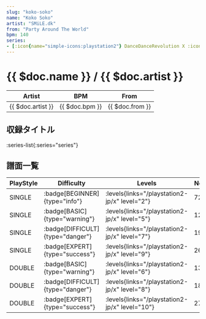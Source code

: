 ```yaml
---
slug: "koko-soko"
name: "Koko Soko"
artist: "SMiLE.dk"
from: "Party Around The World"
bpm: 140
series:
- [:icon{name="simple-icons:playstation2"} DanceDanceRevolution X :icon{name="flag:jp-4x3"}](/playstation2-jp/x)
---
```


# {{ $doc.name }} / {{ $doc.artist }}

|Artist|BPM|From|
|------|---|----|
|{{ $doc.artist }}|{{ $doc.bpm }}|{{ $doc.from }}|

## 収録タイトル

:series-list{:series="series"}

## 譜面一覧

|PlayStyle|Difficulty|Levels|Notes|Movie|
|---------|----------|------|-----|-----|
|SINGLE| :badge[BEGINNER]{type="info"}| :levels{links="/playstation2-jp/x" level="2"}|72/0||
|SINGLE| :badge[BASIC]{type="warning"}| :levels{links="/playstation2-jp/x" level="5"}|123/2||
|SINGLE| :badge[DIFFICULT]{type="danger"}| :levels{links="/playstation2-jp/x" level="7"}|191/5||
|SINGLE| :badge[EXPERT]{type="success"}| :levels{links="/playstation2-jp/x" level="9"}|268/5||
|DOUBLE| :badge[BASIC]{type="warning"}| :levels{links="/playstation2-jp/x" level="6"}|131/2||
|DOUBLE| :badge[DIFFICULT]{type="danger"}| :levels{links="/playstation2-jp/x" level="8"}|186/9||
|DOUBLE| :badge[EXPERT]{type="success"}| :levels{links="/playstation2-jp/x" level="10"}|274/5||
